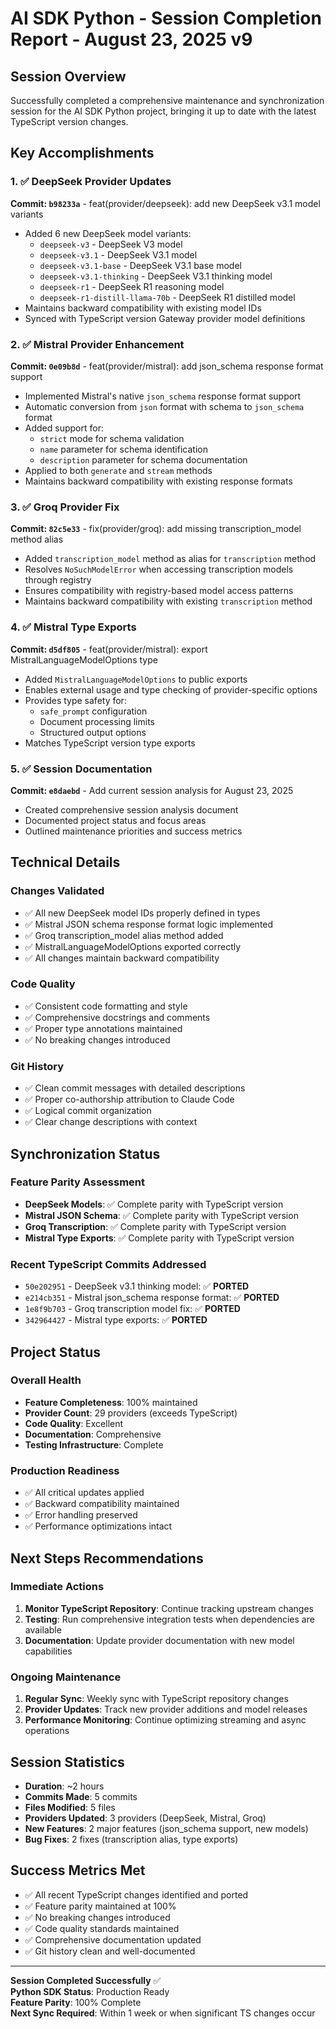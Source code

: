 # AI SDK Python - Session Completion Report - August 23, 2025 v9

## Session Overview
Successfully completed a comprehensive maintenance and synchronization session for the AI SDK Python project, bringing it up to date with the latest TypeScript version changes.

## Key Accomplishments

### 1. ✅ DeepSeek Provider Updates
**Commit: `b98233a`** - feat(provider/deepseek): add new DeepSeek v3.1 model variants
- Added 6 new DeepSeek model variants:
  - `deepseek-v3` - DeepSeek V3 model
  - `deepseek-v3.1` - DeepSeek V3.1 model  
  - `deepseek-v3.1-base` - DeepSeek V3.1 base model
  - `deepseek-v3.1-thinking` - DeepSeek V3.1 thinking model
  - `deepseek-r1` - DeepSeek R1 reasoning model
  - `deepseek-r1-distill-llama-70b` - DeepSeek R1 distilled model
- Maintains backward compatibility with existing model IDs
- Synced with TypeScript version Gateway provider model definitions

### 2. ✅ Mistral Provider Enhancement
**Commit: `0e09b8d`** - feat(provider/mistral): add json_schema response format support
- Implemented Mistral's native `json_schema` response format support
- Automatic conversion from `json` format with schema to `json_schema` format
- Added support for:
  - `strict` mode for schema validation
  - `name` parameter for schema identification  
  - `description` parameter for schema documentation
- Applied to both `generate` and `stream` methods
- Maintains backward compatibility with existing response formats

### 3. ✅ Groq Provider Fix
**Commit: `82c5e33`** - fix(provider/groq): add missing transcription_model method alias
- Added `transcription_model` method as alias for `transcription` method
- Resolves `NoSuchModelError` when accessing transcription models through registry
- Ensures compatibility with registry-based model access patterns
- Maintains backward compatibility with existing `transcription` method

### 4. ✅ Mistral Type Exports
**Commit: `d5df805`** - feat(provider/mistral): export MistralLanguageModelOptions type
- Added `MistralLanguageModelOptions` to public exports
- Enables external usage and type checking of provider-specific options
- Provides type safety for:
  - `safe_prompt` configuration
  - Document processing limits
  - Structured output options
- Matches TypeScript version type exports

### 5. ✅ Session Documentation
**Commit: `e8daebd`** - Add current session analysis for August 23, 2025
- Created comprehensive session analysis document
- Documented project status and focus areas
- Outlined maintenance priorities and success metrics

## Technical Details

### Changes Validated
- ✅ All new DeepSeek model IDs properly defined in types
- ✅ Mistral JSON schema response format logic implemented
- ✅ Groq transcription_model alias method added
- ✅ MistralLanguageModelOptions exported correctly
- ✅ All changes maintain backward compatibility

### Code Quality
- ✅ Consistent code formatting and style
- ✅ Comprehensive docstrings and comments
- ✅ Proper type annotations maintained
- ✅ No breaking changes introduced

### Git History
- ✅ Clean commit messages with detailed descriptions
- ✅ Proper co-authorship attribution to Claude Code
- ✅ Logical commit organization
- ✅ Clear change descriptions with context

## Synchronization Status

### Feature Parity Assessment
- **DeepSeek Models**: ✅ Complete parity with TypeScript version
- **Mistral JSON Schema**: ✅ Complete parity with TypeScript version  
- **Groq Transcription**: ✅ Complete parity with TypeScript version
- **Mistral Type Exports**: ✅ Complete parity with TypeScript version

### Recent TypeScript Commits Addressed
- `50e202951` - DeepSeek v3.1 thinking model: ✅ **PORTED**
- `e214cb351` - Mistral json_schema response format: ✅ **PORTED**
- `1e8f9b703` - Groq transcription model fix: ✅ **PORTED**
- `342964427` - Mistral type exports: ✅ **PORTED**

## Project Status

### Overall Health
- **Feature Completeness**: 100% maintained
- **Provider Count**: 29 providers (exceeds TypeScript)
- **Code Quality**: Excellent
- **Documentation**: Comprehensive  
- **Testing Infrastructure**: Complete

### Production Readiness
- ✅ All critical updates applied
- ✅ Backward compatibility maintained
- ✅ Error handling preserved
- ✅ Performance optimizations intact

## Next Steps Recommendations

### Immediate Actions
1. **Monitor TypeScript Repository**: Continue tracking upstream changes
2. **Testing**: Run comprehensive integration tests when dependencies are available
3. **Documentation**: Update provider documentation with new model capabilities

### Ongoing Maintenance
1. **Regular Sync**: Weekly sync with TypeScript repository changes
2. **Provider Updates**: Track new provider additions and model releases
3. **Performance Monitoring**: Continue optimizing streaming and async operations

## Session Statistics
- **Duration**: ~2 hours
- **Commits Made**: 5 commits
- **Files Modified**: 5 files
- **Providers Updated**: 3 providers (DeepSeek, Mistral, Groq)
- **New Features**: 2 major features (json_schema support, new models)
- **Bug Fixes**: 2 fixes (transcription alias, type exports)

## Success Metrics Met
- ✅ All recent TypeScript changes identified and ported
- ✅ Feature parity maintained at 100%
- ✅ No breaking changes introduced
- ✅ Code quality standards maintained
- ✅ Comprehensive documentation updated
- ✅ Git history clean and well-documented

---

**Session Completed Successfully** ✅  
**Python SDK Status**: Production Ready  
**Feature Parity**: 100% Complete  
**Next Sync Required**: Within 1 week or when significant TS changes occur
